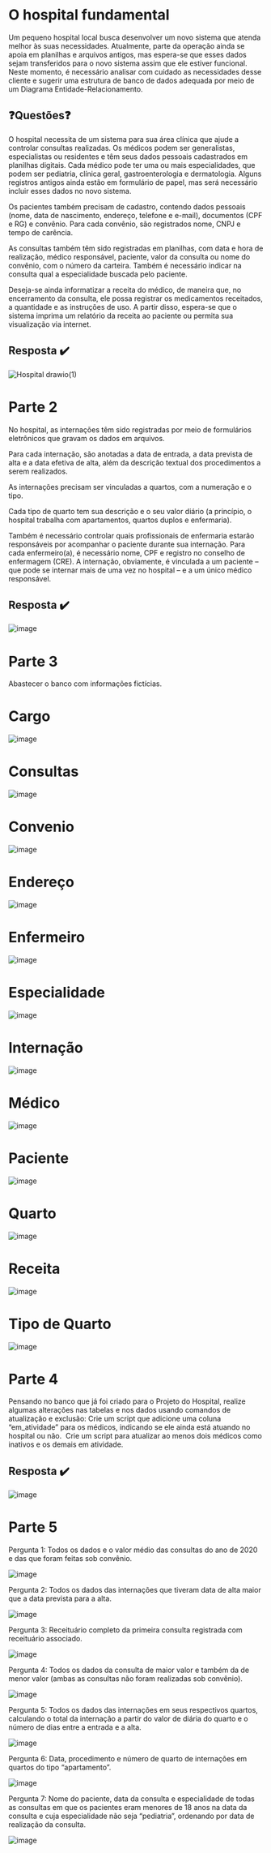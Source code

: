# O hospital fundamental
Um pequeno hospital local busca desenvolver um novo sistema que atenda melhor às suas necessidades. Atualmente, parte da operação ainda se apoia em planilhas e arquivos antigos, mas espera-se que esses dados sejam transferidos para o novo sistema assim que ele estiver funcional. Neste momento, é necessário analisar com cuidado as necessidades desse cliente e sugerir uma estrutura de banco de dados adequada por meio de um Diagrama Entidade-Relacionamento.

## :question:Questões:question:
O hospital necessita de um sistema para sua área clínica que ajude a controlar consultas realizadas. Os médicos podem ser generalistas, especialistas ou residentes e têm seus dados pessoais cadastrados em planilhas digitais. Cada médico pode ter uma ou mais especialidades, que podem ser pediatria, clínica geral, gastroenterologia e dermatologia. Alguns registros antigos ainda estão em formulário de papel, mas será necessário incluir esses dados no novo sistema.

Os pacientes também precisam de cadastro, contendo dados pessoais (nome, data de nascimento, endereço, telefone e e-mail), documentos (CPF e RG) e convênio. Para cada convênio, são registrados nome, CNPJ e tempo de carência.

As consultas também têm sido registradas em planilhas, com data e hora de realização, médico responsável, paciente, valor da consulta ou nome do convênio, com o número da carteira. Também é necessário indicar na consulta qual a especialidade buscada pelo paciente.

Deseja-se ainda informatizar a receita do médico, de maneira que, no encerramento da consulta, ele possa registrar os medicamentos receitados, a quantidade e as instruções de uso. A partir disso, espera-se que o sistema imprima um relatório da receita ao paciente ou permita sua visualização via internet.

## Resposta :heavy_check_mark:


![Hospital drawio(1)](https://user-images.githubusercontent.com/110436354/197145834-90ef03ae-bcb9-4f42-9e59-ab58df68208e.png)

# Parte 2

No hospital, as internações têm sido registradas por meio de formulários eletrônicos que gravam os dados em arquivos. 

Para cada internação, são anotadas a data de entrada, a data prevista de alta e a data efetiva de alta, além da descrição textual dos procedimentos a serem realizados. 

As internações precisam ser vinculadas a quartos, com a numeração e o tipo. 

Cada tipo de quarto tem sua descrição e o seu valor diário (a princípio, o hospital trabalha com apartamentos, quartos duplos e enfermaria).

Também é necessário controlar quais profissionais de enfermaria estarão responsáveis por acompanhar o paciente durante sua internação. Para cada enfermeiro(a), é necessário nome, CPF e registro no conselho de enfermagem (CRE).
A internação, obviamente, é vinculada a um paciente – que pode se internar mais de uma vez no hospital – e a um único médico responsável.

## Resposta :heavy_check_mark:

![image](https://user-images.githubusercontent.com/110436354/206246354-95bfa58b-ae63-4ead-aa23-63911f7e5181.png)

# Parte 3

Abastecer o banco com informações fictícias.

# Cargo

![image](https://user-images.githubusercontent.com/110436354/208550486-9c2c3e6f-022a-4bec-920c-2fd09113a127.png)

# Consultas

![image](https://user-images.githubusercontent.com/110436354/208550672-f1906fb6-0dc8-45ab-91a1-64d9d0af2613.png)

# Convenio

![image](https://user-images.githubusercontent.com/110436354/208550805-856e6226-a27d-47b4-ab1f-70eae5482bf5.png)

# Endereço
![image](https://user-images.githubusercontent.com/110436354/208734456-3f4bb1ba-f399-4279-9c61-77f0572a6bed.png)

# Enfermeiro
![image](https://user-images.githubusercontent.com/110436354/208734620-7261b11b-8ae0-45b0-9327-3d19477738fc.png)

# Especialidade
![image](https://user-images.githubusercontent.com/110436354/208734820-c8953b80-9827-4b99-8941-8b62f9c759f7.png)

# Internação
![image](https://user-images.githubusercontent.com/110436354/208734977-25df73e0-abd0-4ddf-9018-925a42adf94f.png)

# Médico
![image](https://user-images.githubusercontent.com/110436354/208739446-16834f1b-0bd9-4feb-88b5-fcae457fa7b8.png)

# Paciente
![image](https://user-images.githubusercontent.com/110436354/208739605-cfbcd851-3e69-4447-acb2-f594b36b3d28.png)

# Quarto
![image](https://user-images.githubusercontent.com/110436354/208739945-d86744a5-5764-432e-ace7-75d3efce97aa.png)

# Receita
![image](https://user-images.githubusercontent.com/110436354/208741335-44499e77-831c-4a57-85b3-74244a077ffe.png)

# Tipo de Quarto
![image](https://user-images.githubusercontent.com/110436354/208744760-2269a877-7bd8-4037-98dd-3e22b6874ee4.png)

# Parte 4

Pensando no banco que já foi criado para o Projeto do Hospital, realize algumas alterações nas tabelas e nos dados usando comandos de atualização e exclusão:
Crie um script que adicione uma coluna “em_atividade” para os médicos, indicando se ele ainda está atuando no hospital ou não. 
Crie um script para atualizar ao menos dois médicos como inativos e os demais em atividade.

## Resposta :heavy_check_mark:
![image](https://user-images.githubusercontent.com/110436354/208757189-e967b157-798b-4c99-9f98-65cb71481687.png)

# Parte 5 

Pergunta 1: Todos os dados e o valor médio das consultas do ano de 2020 e das que foram feitas sob convênio.

![image](https://user-images.githubusercontent.com/110436354/209412733-7c5e211b-3b18-4aed-852b-244e8afa7b8d.png)

Pergunta 2: Todos os dados das internações que tiveram data de alta maior que a data prevista para a alta.

![image](https://user-images.githubusercontent.com/110436354/209856844-2d1be903-c353-4f81-93e4-fb4859e05073.png)

Pergunta 3: Receituário completo da primeira consulta registrada com receituário associado.

![image](https://user-images.githubusercontent.com/110436354/209864560-5e4bd08a-4f08-4fb4-879e-3ccfd45af2fa.png)

Pergunta 4: Todos os dados da consulta de maior valor e também da de menor valor (ambas as consultas não foram realizadas sob convênio).

![image](https://user-images.githubusercontent.com/110436354/209866277-fd9c62f4-a18b-43d1-8abe-3446a6b459e6.png)

Pergunta 5: Todos os dados das internações em seus respectivos quartos, calculando o total da internação a partir do valor de diária do quarto e o número de dias entre a entrada e a alta.

![image](https://user-images.githubusercontent.com/110436354/210011402-e34dee20-1b01-408a-b8d1-1fd7395b4422.png)

Pergunta 6: Data, procedimento e número de quarto de internações em quartos do tipo “apartamento”.

![image](https://user-images.githubusercontent.com/110436354/210012798-d141a17a-890d-483f-818a-74c886aed1ff.png)

Pergunta 7: Nome do paciente, data da consulta e especialidade de todas as consultas em que os pacientes eram menores de 18 anos na data da consulta e cuja especialidade não seja “pediatria”, ordenando por data de realização da consulta.

![image](https://user-images.githubusercontent.com/110436354/210017076-d9e4894c-a912-467d-a9c4-3fc86e20883f.png)



























